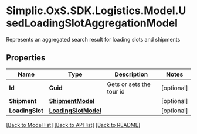# Simplic.OxS.SDK.Logistics.Model.UsedLoadingSlotAggregationModel
Represents an aggregated search result for loading slots and shipments

## Properties

Name | Type | Description | Notes
------------ | ------------- | ------------- | -------------
**Id** | **Guid** | Gets or sets the tour id | [optional] 
**Shipment** | [**ShipmentModel**](ShipmentModel.md) |  | [optional] 
**LoadingSlot** | [**LoadingSlotModel**](LoadingSlotModel.md) |  | [optional] 

[[Back to Model list]](../README.md#documentation-for-models) [[Back to API list]](../README.md#documentation-for-api-endpoints) [[Back to README]](../README.md)

